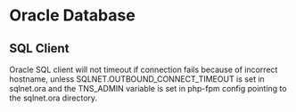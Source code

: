 # Oracle Database

## SQL Client

Oracle SQL client will not timeout if connection fails because of incorrect hostname, unless SQLNET.OUTBOUND_CONNECT_TIMEOUT is set in sqlnet.ora and the TNS_ADMIN variable is set in php-fpm config pointing to the sqlnet.ora directory.
